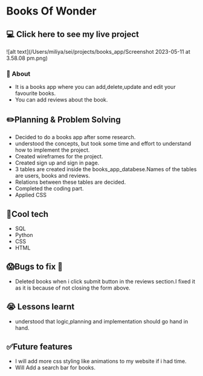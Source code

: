# Books Of Wonder

## :computer: Click here to see my live project

![alt text](/Users/miliya/sei/projects/books_app/Screenshot 2023-05-11 at 3.58.08 pm.png)
### :page_facing_up: About

- It is a books app where you can add,delete,update and edit your favourite books.
- You can add reviews about the book.

## :pencil2:Planning & Problem Solving
- Decided to do a books app after some research.
- understood the concepts, but took some time and effort to understand how to implement the project.
- Created wireframes for the project.
- Created sign up and sign in page.
- 3 tables are created inside the books_app_databese.Names of the tables are users, books and reviews.
- Relations between these tables are decided. 
- Completed the coding part.
- Applied CSS
## :rocket:Cool tech
- SQL
- Python
- CSS
- HTML

## :scream:Bugs to fix :poop:
- Deleted books when i click submit button in the reviews section.I fixed it as it is because of not closing the form above.

## :sob: Lessons learnt
- understood that logic,planning and implementation should go hand in hand.
## :white_check_mark:Future features
- I will add more css styling like animations to my website if i had time.
- Will Add a search bar for books. 